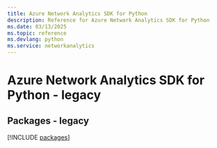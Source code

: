 ```yaml
---
title: Azure Network Analytics SDK for Python
description: Reference for Azure Network Analytics SDK for Python
ms.date: 03/13/2025
ms.topic: reference
ms.devlang: python
ms.service: networkanalytics
---
```

# Azure Network Analytics SDK for Python - legacy
## Packages - legacy
[!INCLUDE [packages](network-analytics-index.md)]